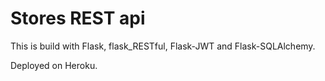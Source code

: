 # Stores REST api

This is build with Flask, flask_RESTful, Flask-JWT and Flask-SQLAlchemy.

Deployed on Heroku.
